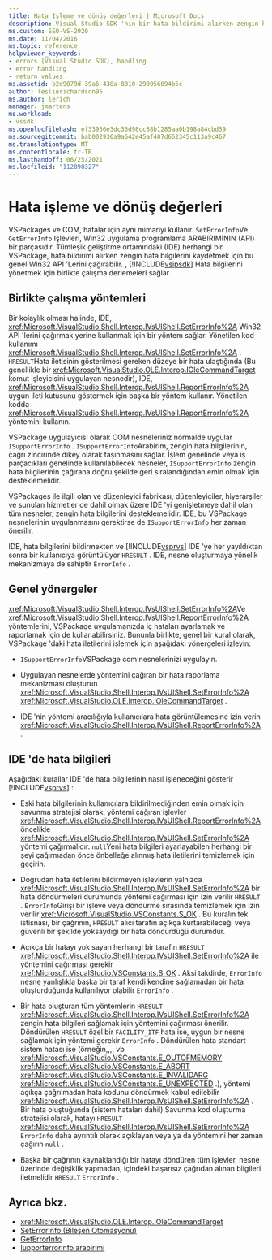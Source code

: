 ```yaml
---
title: Hata Işleme ve dönüş değerleri | Microsoft Docs
description: Visual Studio SDK 'nın bir hata bildirimi alırken zengin hata bilgilerini kaydetmek için birlikte çalışma derlemeleri nasıl sağladığını öğrenin.
ms.custom: SEO-VS-2020
ms.date: 11/04/2016
ms.topic: reference
helpviewer_keywords:
- errors [Visual Studio SDK], handling
- error handling
- return values
ms.assetid: b2d9079d-39a6-438a-8010-290056694b5c
author: leslierichardson95
ms.author: lerich
manager: jmartens
ms.workload:
- vssdk
ms.openlocfilehash: ef33936e3dc36d98cc88b1285aa0b198a84cbd59
ms.sourcegitcommit: bab002936a9a642e45af407d652345c113a9c467
ms.translationtype: MT
ms.contentlocale: tr-TR
ms.lasthandoff: 06/25/2021
ms.locfileid: "112898327"
---
```

# <a name="error-handling-and-return-values"></a>Hata işleme ve dönüş değerleri
VSPackages ve COM, hatalar için aynı mimariyi kullanır. `SetErrorInfo`Ve `GetErrorInfo` Işlevleri, Win32 uygulama programlama ARABIRIMININ (API) bir parçasıdır. Tümleşik geliştirme ortamındaki (IDE) herhangi bir VSPackage, hata bildirimi alırken zengin hata bilgilerini kaydetmek için bu genel Win32 API 'Lerini çağırabilir. , [!INCLUDE[vsipsdk](../extensibility/includes/vsipsdk_md.md)] Hata bilgilerini yönetmek için birlikte çalışma derlemeleri sağlar.

## <a name="interop-methods"></a>Birlikte çalışma yöntemleri
 Bir kolaylık olması halinde, IDE, <xref:Microsoft.VisualStudio.Shell.Interop.IVsUIShell.SetErrorInfo%2A> Win32 API 'lerini çağırmak yerine kullanmak için bir yöntem sağlar. Yönetilen kod kullanımı <xref:Microsoft.VisualStudio.Shell.Interop.IVsUIShell.SetErrorInfo%2A> . `HRESULT`Hata iletisinin gösterilmesi gereken düzeye bir hata ulaştığında (Bu genellikle bir <xref:Microsoft.VisualStudio.OLE.Interop.IOleCommandTarget> komut işleyicisini uygulayan nesnedir), IDE, <xref:Microsoft.VisualStudio.Shell.Interop.IVsUIShell.ReportErrorInfo%2A> uygun ileti kutusunu göstermek için başka bir yöntem kullanır. Yönetilen kodda <xref:Microsoft.VisualStudio.Shell.Interop.IVsUIShell.ReportErrorInfo%2A> yöntemini kullanın.

 VSPackage uygulayıcısı olarak COM nesneleriniz normalde uygular `ISupportErrorInfo` . `ISupportErrorInfo`Arabirim, zengin hata bilgilerinin, çağrı zincirinde dikey olarak taşınmasını sağlar. İşlem genelinde veya iş parçacıkları genelinde kullanılabilecek nesneler, `ISupportErrorInfo` zengin hata bilgilerinin çağırana doğru şekilde geri sıralandığından emin olmak için desteklemelidir.

 VSPackages ile ilgili olan ve düzenleyici fabrikası, düzenleyiciler, hiyerarşiler ve sunulan hizmetler de dahil olmak üzere IDE 'yi genişletmeye dahil olan tüm nesneler, zengin hata bilgilerini desteklemelidir. IDE, bu VSPackage nesnelerinin uygulanmasını gerektirse de `ISupportErrorInfo` her zaman önerilir.

 IDE, hata bilgilerini bildirmekten ve [!INCLUDE[vsprvs](../code-quality/includes/vsprvs_md.md)] IDE 'ye her yayıldıktan sonra bir kullanıcıya görüntülüyor `HRESULT` . IDE, nesne oluşturmaya yönelik mekanizmaya de sahiptir `ErrorInfo` .

## <a name="general-guidelines"></a>Genel yönergeler
 <xref:Microsoft.VisualStudio.Shell.Interop.IVsUIShell.SetErrorInfo%2A>Ve <xref:Microsoft.VisualStudio.Shell.Interop.IVsUIShell.ReportErrorInfo%2A> yöntemlerini, VSPackage uygulamanızda iç hataları ayarlamak ve raporlamak için de kullanabilirsiniz. Bununla birlikte, genel bir kural olarak, VSPackage 'daki hata iletilerini işlemek için aşağıdaki yönergeleri izleyin:

- `ISupportErrorInfo`VSPackage com nesnelerinizi uygulayın.

- Uygulayan nesnelerde yöntemini çağıran bir hata raporlama mekanizması oluşturun <xref:Microsoft.VisualStudio.Shell.Interop.IVsUIShell.SetErrorInfo%2A> <xref:Microsoft.VisualStudio.OLE.Interop.IOleCommandTarget> .

- IDE 'nin yöntemi aracılığıyla kullanıcılara hata görüntülemesine izin verin <xref:Microsoft.VisualStudio.Shell.Interop.IVsUIShell.ReportErrorInfo%2A> .

## <a name="error-information-in-the-ide"></a>IDE 'de hata bilgileri
 Aşağıdaki kurallar IDE 'de hata bilgilerinin nasıl işleneceğini gösterir [!INCLUDE[vsprvs](../code-quality/includes/vsprvs_md.md)] :

- Eski hata bilgilerinin kullanıcılara bildirilmediğinden emin olmak için savunma stratejisi olarak, yöntemi çağıran işlevler <xref:Microsoft.VisualStudio.Shell.Interop.IVsUIShell.ReportErrorInfo%2A> öncelikle <xref:Microsoft.VisualStudio.Shell.Interop.IVsUIShell.SetErrorInfo%2A> yöntemi çağırmalıdır. `null`Yeni hata bilgileri ayarlayabilen herhangi bir şeyi çağırmadan önce önbelleğe alınmış hata iletilerini temizlemek için geçirin.

- Doğrudan hata iletilerini bildirmeyen işlevlerin yalnızca <xref:Microsoft.VisualStudio.Shell.Interop.IVsUIShell.SetErrorInfo%2A> bir hata döndürmeleri durumunda yöntemi çağırması için izin verilir `HRESULT` . `ErrorInfo`Girişi bir işleve veya döndürme sırasında temizlemek için izin verilir <xref:Microsoft.VisualStudio.VSConstants.S_OK> . Bu kuralın tek istisnası, bir çağrının, `HRESULT` alıcı tarafın açıkça kurtarabileceği veya güvenli bir şekilde yoksaydığı bir hata döndürdüğü durumdur.

- Açıkça bir hatayı yok sayan herhangi bir tarafın `HRESULT` <xref:Microsoft.VisualStudio.Shell.Interop.IVsUIShell.SetErrorInfo%2A> ile yöntemini çağırması gerekir <xref:Microsoft.VisualStudio.VSConstants.S_OK> . Aksi takdirde, `ErrorInfo` nesne yanlışlıkla başka bir taraf kendi kendine sağlamadan bir hata oluşturduğunda kullanılıyor olabilir `ErrorInfo` .

- Bir hata oluşturan tüm yöntemlerin `HRESULT` <xref:Microsoft.VisualStudio.Shell.Interop.IVsUIShell.SetErrorInfo%2A> zengin hata bilgileri sağlamak için yöntemini çağırması önerilir. Döndürülen `HRESULT` özel bir `FACILITY_ITF` hata ise, uygun bir nesne sağlamak için yöntemi gerekir `ErrorInfo` . Döndürülen hata standart sistem hatası ise (örneğin,,,, vb <xref:Microsoft.VisualStudio.VSConstants.E_OUTOFMEMORY> <xref:Microsoft.VisualStudio.VSConstants.E_ABORT> <xref:Microsoft.VisualStudio.VSConstants.E_INVALIDARG> <xref:Microsoft.VisualStudio.VSConstants.E_UNEXPECTED> .), yöntemi açıkça çağrılmadan hata kodunu döndürmek kabul edilebilir <xref:Microsoft.VisualStudio.Shell.Interop.IVsUIShell.SetErrorInfo%2A> . Bir hata oluştuğunda (sistem hataları dahil) Savunma kod oluşturma stratejisi olarak, hatayı `HRESULT` <xref:Microsoft.VisualStudio.Shell.Interop.IVsUIShell.SetErrorInfo%2A> `ErrorInfo` daha ayrıntılı olarak açıklayan veya ya da yöntemini her zaman çağırın `null` .

- Başka bir çağrının kaynaklandığı bir hatayı döndüren tüm işlevler, nesne üzerinde değişiklik yapmadan, içindeki başarısız çağrıdan alınan bilgileri iletmelidir `HRESULT` `ErrorInfo` .

## <a name="see-also"></a>Ayrıca bkz.
- <xref:Microsoft.VisualStudio.OLE.Interop.IOleCommandTarget>
- [SetErrorInfo (Bileşen Otomasyonu)](/previous-versions/windows/desktop/api/oleauto/nf-oleauto-seterrorinfo)
- [GetErrorInfo](/previous-versions/windows/desktop/api/oleauto/nf-oleauto-geterrorinfo)
- [Iupporterrorınfo arabirimi](/previous-versions/windows/desktop/api/oaidl/nn-oaidl-isupporterrorinfo)
